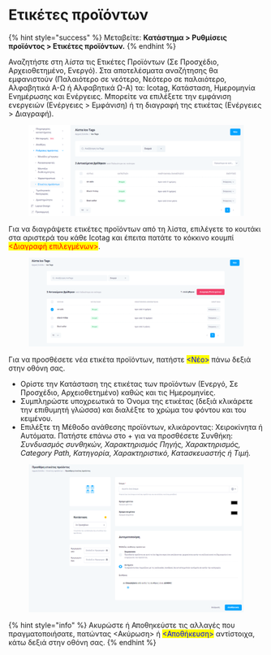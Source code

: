 # Ετικέτες προϊόντων

{% hint style="success" %}
Μεταβείτε: **Κατάστημα > Ρυθμίσεις προϊόντος > Ετικέτες προϊόντων.**
{% endhint %}

Αναζητήστε στη _λίστα_ τις Ετικέτες Προϊόντων (Σε Προσχέδιο, Αρχειοθετημένο, Ενεργό). Στα αποτελέσματα αναζήτησης θα εμφανιστούν (Παλαιότερο σε νεότερο, Νεότερο σε παλαιότερο, Αλφαβητικά Α-Ω ή Αλφαβητικά Ω-Α) τα: Icotag, Κατάσταση, Ημερομηνία Ενημέρωσης και Ενέργειες. Μπορείτε να επιλέξετε την εμφάνιση ενεργειών (Ενέργειες > Εμφάνιση) ή τη διαγραφή της ετικέτας (Ενέργειες > Διαγραφή).

<figure><img src="../.gitbook/assets/ScreenHunter 36.png" alt=""><figcaption></figcaption></figure>

Για να διαγράψετε ετικέτες προϊόντων από τη λίστα, επιλέγετε το κουτάκι στα αριστερά του κάθε Icotag και έπειτα πατάτε το κόκκινο κουμπί <mark style="color:red;"><Διαγραφή επιλεγμένων></mark>.

<figure><img src="../.gitbook/assets/ScreenHunter 37.png" alt=""><figcaption></figcaption></figure>

Για να προσθέσετε νέα ετικέτα προϊόντων, πατήστε <mark style="color:blue;"><Νέο></mark> πάνω δεξιά στην οθόνη σας.

* Ορίστε την Κατάσταση της ετικέτας των προϊόντων (Ενεργό, Σε Προσχέδιο, Αρχειοθετημένο) καθώς και τις Ημερομηνίες.
* Συμπληρώστε υποχρεωτικά το Όνομα της ετικέτας (δεξιά κλικάρετε την επιθυμητή γλώσσα) και διαλέξτε το χρώμα του φόντου και του κειμένου. &#x20;
* Επιλέξτε τη Μέθοδο ανάθεσης προϊόντων, κλικάροντας: Χειροκίνητα ή Αυτόματα. Πατήστε επάνω στο + για να προσθέσετε Συνθήκη: _Συνδυασμός συνθηκών, Χαρακτηρισμός Πηγής, Χαρακτηρισμός, Category Path, Κατηγορία, Χαρακτηριστικό, Κατασκευαστής ή Τιμή._

<figure><img src="../.gitbook/assets/ScreenHunter 40.png" alt=""><figcaption></figcaption></figure>

{% hint style="info" %}
Ακυρώστε ή Αποθηκεύστε τις αλλαγές που πραγματοποιήσατε, πατώντας <Ακύρωση> ή <mark style="color:blue;"><Αποθήκευση></mark> αντίστοιχα, κάτω δεξιά στην οθόνη σας.
{% endhint %}



